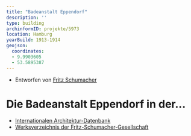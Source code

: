 ```yaml
---
title: "Badeanstalt Eppendorf"
description: ''
type: building
archinformID: projekte/5973
location: Hamburg
yearBuild: 1913-1914
geojson:
  coordinates:
  - 9.9903605
  - 53.5895387
---
```


* Entworfen von [Fritz Schumacher](/tags/Fritz-Schumacher)

# Die Badeanstalt Eppendorf in der...
* [Internationalen Architektur-Datenbank](https://deu.archinform.net/projekte/5973.htm)
* [Werksverzeichnis der Fritz-Schumacher-Gesellschaft](http://fritzschumacher.de/gesellschaft/werkkatalog/158-badeanstalt-eppendorf/)
